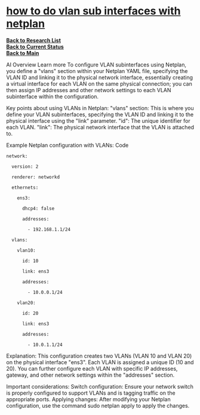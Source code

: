 # **[how to do vlan sub interfaces with netplan](https://ostechnix.com/configure-vlan-tagging-in-linux/)**

**[Back to Research List](../../../../../../research_list.md)**\
**[Back to Current Status](../../../../../../../development/status/weekly/current_status.md)**\
**[Back to Main](../../../../../../../README.md)**

AI Overview
Learn more
To configure VLAN subinterfaces using Netplan, you define a "vlans" section within your Netplan YAML file, specifying the VLAN ID and linking it to the physical network interface, essentially creating a virtual interface for each VLAN on the same physical connection; you can then assign IP addresses and other network settings to each VLAN subinterface within the configuration.

Key points about using VLANs in Netplan:
"vlans" section: This is where you define your VLAN subinterfaces, specifying the VLAN ID and linking it to the physical interface using the "link" parameter.
"id": The unique identifier for each VLAN.
"link": The physical network interface that the VLAN is attached to.

Example Netplan configuration with VLANs:
Code

```yam
network:

  version: 2

  renderer: networkd

  ethernets:

    ens3:

      dhcp4: false

      addresses:

        - 192.168.1.1/24

  vlans:

    vlan10:

      id: 10

      link: ens3

      addresses:

        - 10.0.0.1/24

    vlan20:

      id: 20

      link: ens3

      addresses:

        - 10.0.1.1/24

```

Explanation:
This configuration creates two VLANs (VLAN 10 and VLAN 20) on the physical interface "ens3".
Each VLAN is assigned a unique ID (10 and 20).
You can further configure each VLAN with specific IP addresses, gateway, and other network settings within the "addresses" section.

Important considerations:
Switch configuration:
Ensure your network switch is properly configured to support VLANs and is tagging traffic on the appropriate ports.
Applying changes:
After modifying your Netplan configuration, use the command sudo netplan apply to apply the changes.
